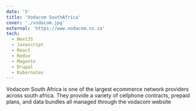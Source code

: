```yaml
---
date: '5'
title: 'Vodacom SouthAfrica'
cover: './vodacom.jpg'
external: 'https://www.vodacom.co.za'
tech:
  - NextJS
  - Javascript
  - React
  - Redux
  - Magento
  - Drupal
  - Kubernates
---
```


Vodacom South Africa is one of the largest ecommerce network providers across south africa. They provide a variety of cellphone contracts, prepaid plans, and data bundles all managed through the vodacom website
